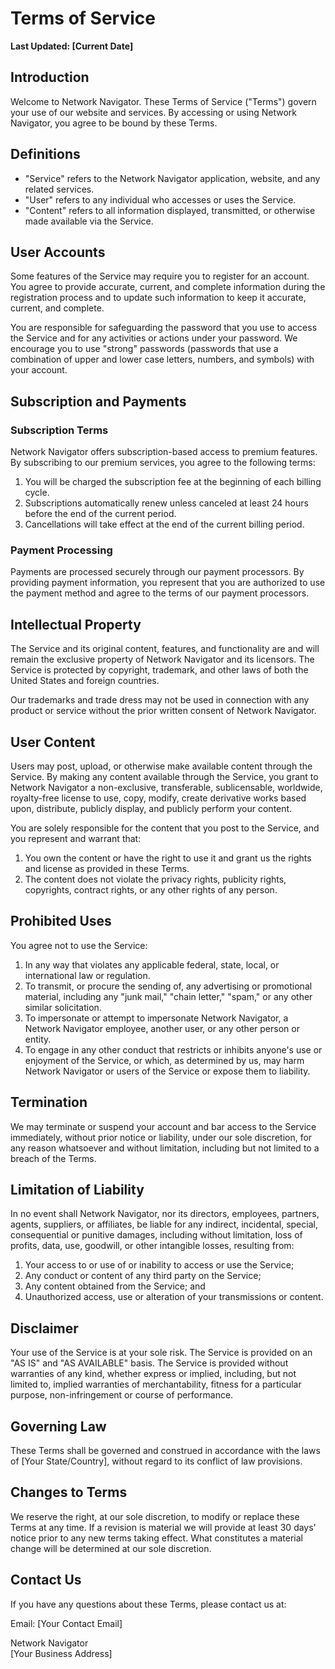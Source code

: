 # Terms of Service

**Last Updated: [Current Date]**

## Introduction

Welcome to Network Navigator. These Terms of Service ("Terms") govern your use of our website and services. By accessing or using Network Navigator, you agree to be bound by these Terms.

## Definitions

- "Service" refers to the Network Navigator application, website, and any related services.
- "User" refers to any individual who accesses or uses the Service.
- "Content" refers to all information displayed, transmitted, or otherwise made available via the Service.

## User Accounts

Some features of the Service may require you to register for an account. You agree to provide accurate, current, and complete information during the registration process and to update such information to keep it accurate, current, and complete.

You are responsible for safeguarding the password that you use to access the Service and for any activities or actions under your password. We encourage you to use "strong" passwords (passwords that use a combination of upper and lower case letters, numbers, and symbols) with your account.

## Subscription and Payments

### Subscription Terms

Network Navigator offers subscription-based access to premium features. By subscribing to our premium services, you agree to the following terms:

1. You will be charged the subscription fee at the beginning of each billing cycle.
2. Subscriptions automatically renew unless canceled at least 24 hours before the end of the current period.
3. Cancellations will take effect at the end of the current billing period.

### Payment Processing

Payments are processed securely through our payment processors. By providing payment information, you represent that you are authorized to use the payment method and agree to the terms of our payment processors.

## Intellectual Property

The Service and its original content, features, and functionality are and will remain the exclusive property of Network Navigator and its licensors. The Service is protected by copyright, trademark, and other laws of both the United States and foreign countries.

Our trademarks and trade dress may not be used in connection with any product or service without the prior written consent of Network Navigator.

## User Content

Users may post, upload, or otherwise make available content through the Service. By making any content available through the Service, you grant to Network Navigator a non-exclusive, transferable, sublicensable, worldwide, royalty-free license to use, copy, modify, create derivative works based upon, distribute, publicly display, and publicly perform your content.

You are solely responsible for the content that you post to the Service, and you represent and warrant that:

1. You own the content or have the right to use it and grant us the rights and license as provided in these Terms.
2. The content does not violate the privacy rights, publicity rights, copyrights, contract rights, or any other rights of any person.

## Prohibited Uses

You agree not to use the Service:

1. In any way that violates any applicable federal, state, local, or international law or regulation.
2. To transmit, or procure the sending of, any advertising or promotional material, including any "junk mail," "chain letter," "spam," or any other similar solicitation.
3. To impersonate or attempt to impersonate Network Navigator, a Network Navigator employee, another user, or any other person or entity.
4. To engage in any other conduct that restricts or inhibits anyone's use or enjoyment of the Service, or which, as determined by us, may harm Network Navigator or users of the Service or expose them to liability.

## Termination

We may terminate or suspend your account and bar access to the Service immediately, without prior notice or liability, under our sole discretion, for any reason whatsoever and without limitation, including but not limited to a breach of the Terms.

## Limitation of Liability

In no event shall Network Navigator, nor its directors, employees, partners, agents, suppliers, or affiliates, be liable for any indirect, incidental, special, consequential or punitive damages, including without limitation, loss of profits, data, use, goodwill, or other intangible losses, resulting from:

1. Your access to or use of or inability to access or use the Service;
2. Any conduct or content of any third party on the Service;
3. Any content obtained from the Service; and
4. Unauthorized access, use or alteration of your transmissions or content.

## Disclaimer

Your use of the Service is at your sole risk. The Service is provided on an "AS IS" and "AS AVAILABLE" basis. The Service is provided without warranties of any kind, whether express or implied, including, but not limited to, implied warranties of merchantability, fitness for a particular purpose, non-infringement or course of performance.

## Governing Law

These Terms shall be governed and construed in accordance with the laws of [Your State/Country], without regard to its conflict of law provisions.

## Changes to Terms

We reserve the right, at our sole discretion, to modify or replace these Terms at any time. If a revision is material we will provide at least 30 days' notice prior to any new terms taking effect. What constitutes a material change will be determined at our sole discretion.

## Contact Us

If you have any questions about these Terms, please contact us at:

Email: [Your Contact Email]

Network Navigator  
[Your Business Address]
